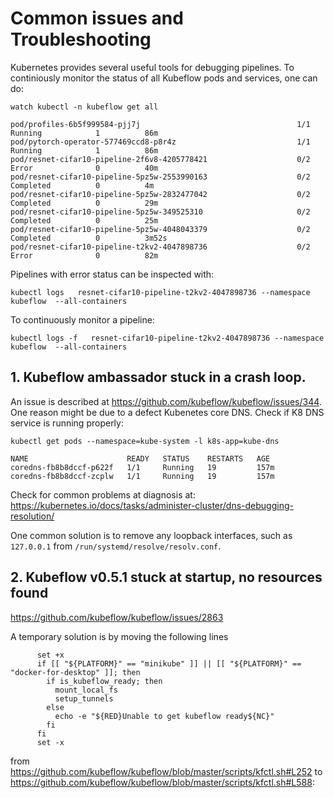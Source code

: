 # Common issues and Troubleshooting

Kubernetes provides several useful tools for debugging pipelines. To continiously monitor the status of all Kubeflow pods and services, one can do:

`watch kubectl -n kubeflow get all `

```
pod/profiles-6b5f999584-pjj7j                                   1/1     Running            1          86m
pod/pytorch-operator-577469ccd8-p8r4z                           1/1     Running            1          86m
pod/resnet-cifar10-pipeline-2f6v8-4205778421                    0/2     Error              0          40m
pod/resnet-cifar10-pipeline-5pz5w-2553990163                    0/2     Completed          0          4m
pod/resnet-cifar10-pipeline-5pz5w-2832477042                    0/2     Completed          0          29m
pod/resnet-cifar10-pipeline-5pz5w-349525310                     0/2     Completed          0          25m
pod/resnet-cifar10-pipeline-5pz5w-4048043379                    0/2     Completed          0          3m52s
pod/resnet-cifar10-pipeline-t2kv2-4047898736                    0/2     Error              0          82m
```

Pipelines with error status can be inspected with:

`kubectl logs   resnet-cifar10-pipeline-t2kv2-4047898736 --namespace kubeflow  --all-containers`

To continuously monitor a pipeline:

`kubectl logs -f   resnet-cifar10-pipeline-t2kv2-4047898736 --namespace kubeflow  --all-containers`

## 1. Kubeflow ambassador stuck in a crash loop.
An issue is described at 
https://github.com/kubeflow/kubeflow/issues/344.
One reason might be due to a defect Kubenetes core DNS. Check if K8 DNS service is running properly:

```kubectl get pods --namespace=kube-system -l k8s-app=kube-dns```

```
NAME                      READY   STATUS    RESTARTS   AGE                                                                    
coredns-fb8b8dccf-p622f   1/1     Running   19         157m
coredns-fb8b8dccf-zcplw   1/1     Running   19         157m
```

Check for common problems at diagnosis at:
https://kubernetes.io/docs/tasks/administer-cluster/dns-debugging-resolution/

One common solution is to remove any loopback interfaces, such as `127.0.0.1` from 
`/run/systemd/resolve/resolv.conf`.

## 2. Kubeflow v0.5.1 stuck at startup, no resources found
https://github.com/kubeflow/kubeflow/issues/2863

A temporary solution is by moving the following lines 
```
      set +x
      if [[ "${PLATFORM}" == "minikube" ]] || [[ "${PLATFORM}" == "docker-for-desktop" ]]; then
        if is_kubeflow_ready; then
          mount_local_fs
          setup_tunnels
        else
          echo -e "${RED}Unable to get kubeflow ready${NC}"
        fi
      fi
      set -x
```
from https://github.com/kubeflow/kubeflow/blob/master/scripts/kfctl.sh#L252 to https://github.com/kubeflow/kubeflow/blob/master/scripts/kfctl.sh#L588:

